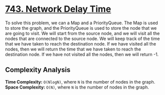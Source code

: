 # [743. Network Delay Time](https://leetcode.com/problems/network-delay-time/)

To solve this problem, we can a Map and a PriorityQueue. The Map is used to store the graph, and the PriorityQueue is used to store the node that we are going to visit. We will start from the source node, and we will visit all the nodes that are connected to the source node. We will keep track of the time that we have taken to reach the destination node. If we have visited all the nodes, then we will return the time that we have taken to reach the destination node. If we have not visited all the nodes, then we will return -1.

## Complexity Analysis
**Time Complexity:** `O(NlogN)`, where `N` is the number of nodes in the graph.
**Space Complexity:** `O(N)`, where `N` is the number of nodes in the graph.
